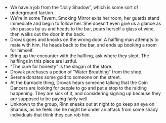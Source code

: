- We have a job from the "Jolly Shadow", which is some sort of underground faction. 
- We're in some Tavern, Smoking Mirror exits her room, her guards stand immediate and begin to follow her. She doesn't even give us a glance as she passes by us and heads to the bar, pours herself a glass of wine, then walks out the door in the back.
- Drovak goes and knocks on the wrong door. A halfling man attempts to mate with him. He heads back to the bar, and ends up booking a room for himself.
- Bring up the encounter with the halfling, ask where they slept. The halflings in this place are lustful.
- "The cure for honesty" is the slogan of the store.
- Drovak purchases a potion of "Water Breathing" from the shop.
- Serena donates some gold to someone on the street.
- At the barnacle thing, Drovak hears someone talking that the Coin Dancers are looking for people to go and put a stop to the raiding happening. They are sick of it, and considering signing up because they are supposed to be paying fairly well.
- Unknown to the group, Rinn sneaks out at night to go keep an eye on Shamus, as he feels like he might be under an attack from some shady individuals that think they can rob him.
